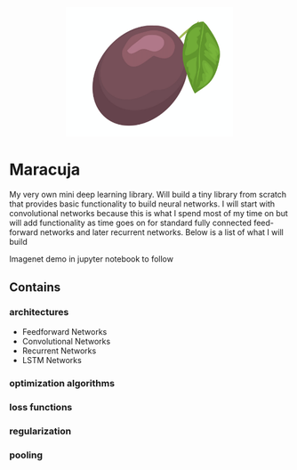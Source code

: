 
<p align="center">
    <img src="images/maracuja.png" width=300>
</p>






# Maracuja

My very own mini deep learning library. Will build a tiny library from scratch that provides basic functionality to build neural networks. I will start with convolutional networks because this is what I spend most of my time on but will add functionality as time goes on for standard fully connected feed-forward networks and later recurrent networks. Below is a list of what I will build

Imagenet demo in jupyter notebook to follow

## Contains

### architectures

- Feedforward Networks
- Convolutional Networks
- Recurrent Networks
- LSTM Networks

### optimization algorithms

### loss functions

### regularization

### pooling


